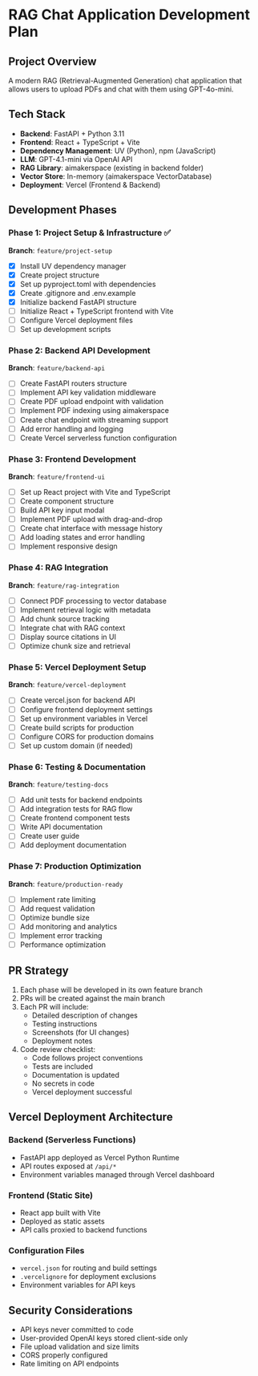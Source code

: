 # RAG Chat Application Development Plan

## Project Overview
A modern RAG (Retrieval-Augmented Generation) chat application that allows users to upload PDFs and chat with them using GPT-4o-mini.

## Tech Stack
- **Backend**: FastAPI + Python 3.11
- **Frontend**: React + TypeScript + Vite
- **Dependency Management**: UV (Python), npm (JavaScript)
- **LLM**: GPT-4.1-mini via OpenAI API
- **RAG Library**: aimakerspace (existing in backend folder)
- **Vector Store**: In-memory (aimakerspace VectorDatabase)
- **Deployment**: Vercel (Frontend & Backend)

## Development Phases

### Phase 1: Project Setup & Infrastructure ✅
**Branch**: `feature/project-setup`
- [x] Install UV dependency manager
- [x] Create project structure
- [x] Set up pyproject.toml with dependencies
- [x] Create .gitignore and .env.example
- [x] Initialize backend FastAPI structure
- [ ] Initialize React + TypeScript frontend with Vite
- [ ] Configure Vercel deployment files
- [ ] Set up development scripts

### Phase 2: Backend API Development
**Branch**: `feature/backend-api`
- [ ] Create FastAPI routers structure
- [ ] Implement API key validation middleware
- [ ] Create PDF upload endpoint with validation
- [ ] Implement PDF indexing using aimakerspace
- [ ] Create chat endpoint with streaming support
- [ ] Add error handling and logging
- [ ] Create Vercel serverless function configuration

### Phase 3: Frontend Development
**Branch**: `feature/frontend-ui`
- [ ] Set up React project with Vite and TypeScript
- [ ] Create component structure
- [ ] Build API key input modal
- [ ] Implement PDF upload with drag-and-drop
- [ ] Create chat interface with message history
- [ ] Add loading states and error handling
- [ ] Implement responsive design

### Phase 4: RAG Integration
**Branch**: `feature/rag-integration`
- [ ] Connect PDF processing to vector database
- [ ] Implement retrieval logic with metadata
- [ ] Add chunk source tracking
- [ ] Integrate chat with RAG context
- [ ] Display source citations in UI
- [ ] Optimize chunk size and retrieval

### Phase 5: Vercel Deployment Setup
**Branch**: `feature/vercel-deployment`
- [ ] Create vercel.json for backend API
- [ ] Configure frontend deployment settings
- [ ] Set up environment variables in Vercel
- [ ] Create build scripts for production
- [ ] Configure CORS for production domains
- [ ] Set up custom domain (if needed)

### Phase 6: Testing & Documentation
**Branch**: `feature/testing-docs`
- [ ] Add unit tests for backend endpoints
- [ ] Add integration tests for RAG flow
- [ ] Create frontend component tests
- [ ] Write API documentation
- [ ] Create user guide
- [ ] Add deployment documentation

### Phase 7: Production Optimization
**Branch**: `feature/production-ready`
- [ ] Implement rate limiting
- [ ] Add request validation
- [ ] Optimize bundle size
- [ ] Add monitoring and analytics
- [ ] Implement error tracking
- [ ] Performance optimization

## PR Strategy
1. Each phase will be developed in its own feature branch
2. PRs will be created against the main branch
3. Each PR will include:
   - Detailed description of changes
   - Testing instructions
   - Screenshots (for UI changes)
   - Deployment notes
4. Code review checklist:
   - Code follows project conventions
   - Tests are included
   - Documentation is updated
   - No secrets in code
   - Vercel deployment successful

## Vercel Deployment Architecture

### Backend (Serverless Functions)
- FastAPI app deployed as Vercel Python Runtime
- API routes exposed at `/api/*`
- Environment variables managed through Vercel dashboard

### Frontend (Static Site)
- React app built with Vite
- Deployed as static assets
- API calls proxied to backend functions

### Configuration Files
- `vercel.json` for routing and build settings
- `.vercelignore` for deployment exclusions
- Environment variables for API keys

## Security Considerations
- API keys never committed to code
- User-provided OpenAI keys stored client-side only
- File upload validation and size limits
- CORS properly configured
- Rate limiting on API endpoints
